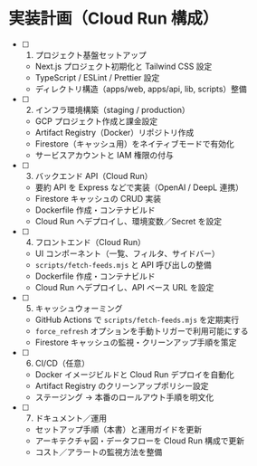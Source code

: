 # 実装計画（Cloud Run 構成）

- [ ] 1. プロジェクト基盤セットアップ

  - Next.js プロジェクト初期化と Tailwind CSS 設定
  - TypeScript / ESLint / Prettier 設定
  - ディレクトリ構造（apps/web, apps/api, lib, scripts）整備

- [ ] 2. インフラ環境構築（staging / production）

  - GCP プロジェクト作成と課金設定
  - Artifact Registry（Docker）リポジトリ作成
  - Firestore（キャッシュ用）をネイティブモードで有効化
  - サービスアカウントと IAM 権限の付与

- [ ] 3. バックエンド API（Cloud Run）

  - 要約 API を Express などで実装（OpenAI / DeepL 連携）
  - Firestore キャッシュの CRUD 実装
  - Dockerfile 作成・コンテナビルド
  - Cloud Run へデプロイし、環境変数／Secret を設定

- [ ] 4. フロントエンド（Cloud Run）

  - UI コンポーネント（一覧、フィルタ、サイドバー）
  - `scripts/fetch-feeds.mjs` と API 呼び出しの整備
  - Dockerfile 作成・コンテナビルド
  - Cloud Run へデプロイし、API ベース URL を設定

- [ ] 5. キャッシュウォーミング

  - GitHub Actions で `scripts/fetch-feeds.mjs` を定期実行
  - `force_refresh` オプションを手動トリガーで利用可能にする
  - Firestore キャッシュの監視・クリーンアップ手順を策定

- [ ] 6. CI/CD（任意）

  - Docker イメージビルドと Cloud Run デプロイを自動化
  - Artifact Registry のクリーンアップポリシー設定
  - ステージング → 本番のロールアウト手順を明文化

- [ ] 7. ドキュメント／運用
  - セットアップ手順（本書）と運用ガイドを更新
  - アーキテクチャ図・データフローを Cloud Run 構成で更新
  - コスト／アラートの監視方法を整備
